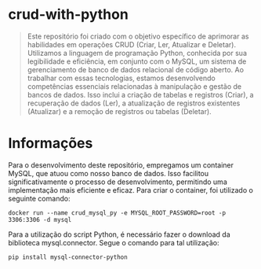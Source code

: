# crud-with-python

> Este repositório foi criado com o objetivo específico de aprimorar as habilidades em operações CRUD (Criar, Ler, Atualizar e Deletar). Utilizamos a linguagem de programação Python, conhecida por sua legibilidade e eficiência, em conjunto com o MySQL, um sistema de gerenciamento de banco de dados relacional de código aberto. Ao trabalhar com essas tecnologias, estamos desenvolvendo competências essenciais relacionadas à manipulação e gestão de bancos de dados. Isso inclui a criação de tabelas e registros (Criar), a recuperação de dados (Ler), a atualização de registros existentes (Atualizar) e a remoção de registros ou tabelas (Deletar).

# Informações
Para o desenvolvimento deste repositório, empregamos um container MySQL, que atuou como nosso banco de dados. Isso facilitou significativamente o processo de desenvolvimento, permitindo uma implementação mais eficiente e eficaz. Para criar o container, foi utilizado o seguinte comando:
~~~
docker run --name crud_mysql_py -e MYSQL_ROOT_PASSWORD=root -p 3306:3306 -d mysql 
~~~

Para a utilização do script Python, é necessário fazer o download da biblioteca mysql.connector. Segue o comando para tal utilização:
~~~
pip install mysql-connector-python
~~~
